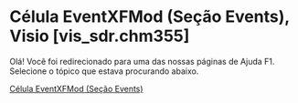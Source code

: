 
# Célula EventXFMod (Seção Events), Visio [vis_sdr.chm355]

Olá! Você foi redirecionado para uma das nossas páginas de Ajuda F1. Selecione o tópico que estava procurando abaixo.

[Célula EventXFMod (Seção Events)](http://msdn.microsoft.com/library/b88588a2-c651-7eab-9c7a-ed78f20d1ba3%28Office.15%29.aspx)
